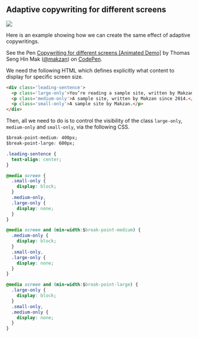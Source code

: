 ## Adaptive copywriting for different screens

![](images//mobile-web-design-chapter-6.002.png)


Here is an example showing how we can create the same effect of adaptive copywritings.

<p data-height="480" data-theme-id="8489" data-slug-hash="mInsD" data-default-tab="result" data-user="makzan" class='codepen'>See the Pen <a href='http://codepen.io/makzan/pen/mInsD/'>Copywriting for different screens [Animated Demo]</a> by Thomas Seng Hin Mak (<a href='http://codepen.io/makzan'>@makzan</a>) on <a href='http://codepen.io'>CodePen</a>.</p>
<script async src="//codepen.io/assets/embed/ei.js"></script>


We need the following HTML which defines explicitly what content to display for specific screen size.

``` html
<div class='leading-sentence'>
  <p class='large-only'>You’re reading a sample site, written by Makzan since 2014. Enjoy!</p>
  <p class='medium-only'>A sample site, written by Makzan since 2014.</p>
  <p class='small-only'>A sample site by Makzan.</p>
</div>
```

Then, all we need to do is to control the visibility of the class `large-only`, `medium-only` and `small-only`, via the following CSS.

``` css
$break-point-medium: 400px;
$break-point-large: 600px;

.leading-sentence {
  text-align: center;
}

@media screen {
  .small-only {
    display: block;
  }
  .medium-only,
  .large-only {
    display: none;
  }
}

@media screen and (min-width:$break-point-medium) {
  .medium-only {
    display: block;
  }
  .small-only,
  .large-only {
    display: none;
  }
}

@media screen and (min-width:$break-point-large) {
  .large-only {
    display: block;
  }
  .small-only,
  .medium-only {
    display: none;
  }
}
```


